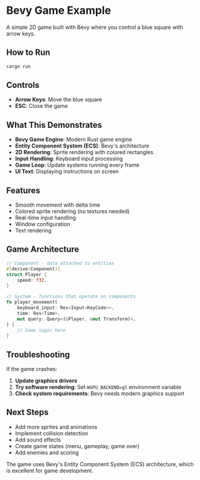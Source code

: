 # Bevy Game Example

A simple 2D game built with Bevy where you control a blue square with arrow keys.

## How to Run

```bash
cargo run
```

## Controls
- **Arrow Keys**: Move the blue square
- **ESC**: Close the game

## What This Demonstrates

- **Bevy Game Engine**: Modern Rust game engine
- **Entity Component System (ECS)**: Bevy's architecture
- **2D Rendering**: Sprite rendering with colored rectangles
- **Input Handling**: Keyboard input processing
- **Game Loop**: Update systems running every frame
- **UI Text**: Displaying instructions on screen

## Features

- Smooth movement with delta time
- Colored sprite rendering (no textures needed)
- Real-time input handling
- Window configuration
- Text rendering

## Game Architecture

```rust
// Component - data attached to entities
#[derive(Component)]
struct Player {
    speed: f32,
}

// System - functions that operate on components
fn player_movement(
    keyboard_input: Res<Input<KeyCode>>,
    time: Res<Time>,
    mut query: Query<(&Player, &mut Transform)>,
) {
    // Game logic here
}
```

## Troubleshooting

If the game crashes:
1. **Update graphics drivers**
2. **Try software rendering**: Set `WGPU_BACKEND=gl` environment variable
3. **Check system requirements**: Bevy needs modern graphics support

## Next Steps

- Add more sprites and animations
- Implement collision detection
- Add sound effects
- Create game states (menu, gameplay, game over)
- Add enemies and scoring

The game uses Bevy's Entity Component System (ECS) architecture, which is excellent for game development.